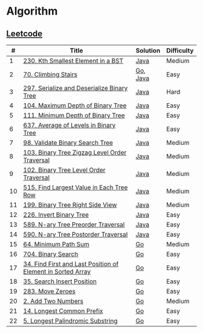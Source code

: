 # Algorithm

## [Leetcode](https://leetcode.com/)

| #   | Title               | Solution                    | Difficulty |
| --- | ------------------- | --------------------------- | ---------- |
| 1   | [230. Kth Smallest Element in a BST](https://leetcode-cn.com/problems/kth-smallest-element-in-a-bst/) | [Java](./src/java/230-kth-smallest-element-in-a-bst/KthSmallest.java) | Medium       |
| 2   | [70. Climbing Stairs](https://leetcode-cn.com/problems/climbing-stairs/) | [Go](./src/go/70-climbing-stairs/climbStairs.go), [Java](./src/java/70-climbing-stairs/climbStairs.java) | Easy       |
| 3   | [297. Serialize and Deserialize Binary Tree](https://leetcode-cn.com/problems/serialize-and-deserialize-binary-tree/) |  [Java](./src/java/297-serialize-and-deserialize-binary-tree/Codec.java) | Hard       |
| 4   | [104. Maximum Depth of Binary Tree](https://leetcode-cn.com/problems/maximum-depth-of-binary-tree/) |  [Java](./src/java/104-maximum-depth-of-binary-tree/MaxDepth.java) | Easy       |
| 5   | [111. Minimum Depth of Binary Tree](https://leetcode-cn.com/problems/minimum-depth-of-binary-tree/) |  [Java](./src/java/111-minimum-depth-of-binary-tree/MinDepth.java) | Easy       |
| 6   | [637. Average of Levels in Binary Tree](https://leetcode-cn.com/problems/average-of-levels-in-binary-tree/) |  [Java](./src/java/637-average-of-levels-in-binary-tree/AverageOfLevels.java) | Easy       |
| 7   | [98. Validate Binary Search Tree](https://leetcode-cn.com/problems/validate-binary-search-tree/) |  [Java](./src/java/98-validate-binary-search-tree/ValidBST.java) | Medium       |
| 8   | [103. Binary Tree Zigzag Level Order Traversal](https://leetcode-cn.com/problems/binary-tree-zigzag-level-order-traversal/) |  [Java](./src/java/103-binary-tree-zigzag-level-order-traversal/ZigzagLevelOrder.java) | Medium       |
| 9   | [102. Binary Tree Level Order Traversal](https://leetcode-cn.com/problems/binary-tree-level-order-traversal/) |  [Java](./src/java/102-binary-tree-level-order-traversal/LevelOrder.java) | Medium       |
| 10   | [515. Find Largest Value in Each Tree Row](https://leetcode-cn.com/problems/find-largest-value-in-each-tree-row/) |  [Java](./src/java/515-find-largest-value-in-each-tree-row/LargestValues.java) | Medium       |
| 11   | [199. Binary Tree Right Side View](https://leetcode-cn.com/problems/binary-tree-right-side-view/) |  [Java](./src/java/199-binary-tree-right-side-view/RightSideView.java) | Medium       |
| 12   | [226. Invert Binary Tree](https://leetcode-cn.com/problems/invert-binary-tree/) |  [Java](./src/java/226-invert-binary-tree/InvertTree.java) | Easy       |
| 13   | [589. N-ary Tree Preorder Traversal](https://leetcode-cn.com/problems/n-ary-tree-preorder-traversal/) |  [Java](./src/java/589-n-ary-tree-preorder-traversal/PreOrderTraversal.java) | Easy       |
| 14   | [590. N-ary Tree Postorder Traversal](https://leetcode-cn.com/problems/n-ary-tree-postorder-traversal/) |  [Java](./src/java/590-n-ary-tree-postorder-traversal/PostOrderTraversal.java) | Easy       |
| 15   | [64. Minimum Path Sum](https://leetcode-cn.com/problems/minimum-path-sum/) |  [Go](./src/go/64-minimum-path-sum/MinimumPathSum.go) | Medium       |
| 16   | [704. Binary Search](https://leetcode-cn.com/problems/binary-search/) |  [Go](./src/go/704-binary-search/BinarySearch.go) | Easy       |
| 17   | [34. Find First and Last Position of Element in Sorted Array](https://leetcode-cn.com/problems/find-first-and-last-position-of-element-in-sorted-array/) |  [Go](./src/go/34-find-first-and-last-position-of-element-in-sorted-array/SearchRange.go) | Easy       |
| 18   | [35. Search Insert Position](https://leetcode-cn.com/problems/search-insert-position/) |  [Go](./src/go/35-search-insert-position/SearchInsert.go) | Easy       |
| 19   | [283. Move Zeroes](https://leetcode-cn.com/problems/move-zeroes/) |  [Go](./src/go/283-move-zeroes/MoveZeros.go) | Easy       |
| 20   | [2. Add Two Numbers](https://leetcode-cn.com/problems/add-two-numbers/) |  [Go](./src/go/2-add-two-numbers/AddTwoNumbers.go) | Medium       |
| 21   | [14. Longest Common Prefix](https://leetcode-cn.com/problems/longest-common-prefix/) |  [Go](./src/go/14-longest-common-prefix/LongestCommonPrefix.go) | Easy       |
| 22   | [5. Longest Palindromic Substring](https://leetcode-cn.com/problems/longest-palindromic-substring/) |  [Go](./src/go/5-longest-palindromic-substring/LongestPalindromicSubstring.go) | Easy       |





